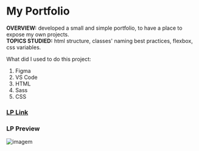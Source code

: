 # My Portfolio

**OVERVIEW:** developed a small and simple portfolio, to have a place to expose my own projects.<br>
**TOPICS STUDIED:** html structure, classes' naming best practices, flexbox, css variables.

What did I used to do this project:
1. Figma
2. VS Code
3. HTML
4. Sass
5. CSS

### [LP Link](https://mariana-c-ramos.github.io/mary-portfolio/)
### LP Preview
![imagem](https://user-images.githubusercontent.com/92554665/154054386-76b7758f-7099-4cf6-8edd-e9d47a3303e5.png)
